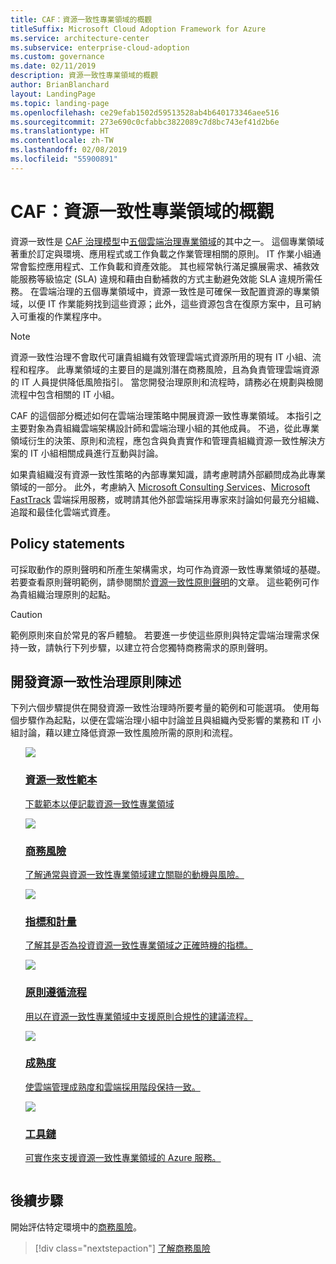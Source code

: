 ```yaml
---
title: CAF：資源一致性專業領域的概觀
titleSuffix: Microsoft Cloud Adoption Framework for Azure
ms.service: architecture-center
ms.subservice: enterprise-cloud-adoption
ms.custom: governance
ms.date: 02/11/2019
description: 資源一致性專業領域的概觀
author: BrianBlanchard
layout: LandingPage
ms.topic: landing-page
ms.openlocfilehash: ce29efab1502d59513528ab4b640173346aee516
ms.sourcegitcommit: 273e690c0cfabbc3822089c7d8bc743ef41d2b6e
ms.translationtype: HT
ms.contentlocale: zh-TW
ms.lasthandoff: 02/08/2019
ms.locfileid: "55900891"
---
```

# <a name="caf-resource-consistency-discipline-overview"></a>CAF：資源一致性專業領域的概觀

資源一致性是 [CAF 治理模型](../overview.md)中[五個雲端治理專業領域](../governance-disciplines.md)的其中之一。 這個專業領域著重於訂定與環境、應用程式或工作負載之作業管理相關的原則。 IT 作業小組通常會監控應用程式、工作負載和資產效能。 其也經常執行滿足擴展需求、補救效能服務等級協定 (SLA) 違規和藉由自動補救的方式主動避免效能 SLA 違規所需任務。 在雲端治理的五個專業領域中，資源一致性是可確保一致配置資源的專業領域，以便 IT 作業能夠找到這些資源；此外，這些資源包含在復原方案中，且可納入可重複的作業程序中。

> [!NOTE]
> 資源一致性治理不會取代可讓貴組織有效管理雲端式資源所用的現有 IT 小組、流程和程序。 此專業領域的主要目的是識別潛在商務風險，且為負責管理雲端資源的 IT 人員提供降低風險指引。 當您開發治理原則和流程時，請務必在規劃與檢閱流程中包含相關的 IT 小組。

CAF 的這個部分概述如何在雲端治理策略中開展資源一致性專業領域。 本指引之主要對象為貴組織雲端架構設計師和雲端治理小組的其他成員。 不過，從此專業領域衍生的決策、原則和流程，應包含與負責實作和管理貴組織資源一致性解決方案的 IT 小組相關成員進行互動與討論。

如果貴組織沒有資源一致性策略的內部專業知識，請考慮聘請外部顧問成為此專業領域的一部分。 此外，考慮納入 [Microsoft Consulting Services](https://www.microsoft.com/enterprise/services)、[Microsoft FastTrack](https://azure.microsoft.com/programs/azure-fasttrack) 雲端採用服務，或聘請其他外部雲端採用專家來討論如何最充分組織、追蹤和最佳化雲端式資產。

## <a name="policy-statements"></a>Policy statements

可採取動作的原則聲明和所產生架構需求，均可作為資源一致性專業領域的基礎。 若要查看原則聲明範例，請參閱關於[資源一致性原則聲明](./policy-statements.md)的文章。 這些範例可作為貴組織治理原則的起點。

> [!CAUTION]
> 範例原則來自於常見的客戶體驗。 若要進一步使這些原則與特定雲端治理需求保持一致，請執行下列步驟，以建立符合您獨特商務需求的原則聲明。

## <a name="developing-resource-consistency-governance-policy-statements"></a>開發資源一致性治理原則陳述

下列六個步驟提供在開發資源一致性治理時所要考量的範例和可能選項。 使用每個步驟作為起點，以便在雲端治理小組中討論並且與組織內受影響的業務和 IT 小組討論，藉以建立降低資源一致性風險所需的原則和流程。

<!-- markdownlint-disable MD033 -->

<ul class="panelContent cardsE">
<li style="display: flex; flex-direction: column;">
    <a href="./template.md">
        <div class="cardSize">
            <div class="cardPadding" >
                <div class="card" >
                    <div class="cardImageOuter">
                        <div class="cardImage">
                            <img src="../../_images/governance/process-template.png" class="x-hidden-focus"/>
                        </div>
                    </div>
                    <div class="cardText" style="padding-left:0px;">
                        <h3>資源一致性範本</h3>
                        <p class="x-hidden-focus">下載範本以便記載資源一致性專業領域</p>
                    </div>
                </div>
            </div>
        </div>
    </a>
</li><li style="display: flex; flex-direction: column;">
    <a href="./business-risks.md">
        <div class="cardSize">
            <div class="cardPadding" >
                <div class="card" >
                    <div class="cardImageOuter">
                        <div class="cardImage">
                            <img src="../../_images/governance/process-risks.png" class="x-hidden-focus"/>
                        </div>
                    </div>
                    <div class="cardText" style="padding-left:0px;">
                        <h3>商務風險</h3>
                        <p class="x-hidden-focus">了解通常與資源一致性專業領域建立關聯的動機與風險。</p>
                    </div>
                </div>
            </div>
        </div>
    </a>
</li>
<li style="display: flex; flex-direction: column;">
    <a href="./metrics-tolerance.md">
        <div class="cardSize">
            <div class="cardPadding" >
                <div class="card" >
                    <div class="cardImageOuter">
                        <div class="cardImage">
                            <img src="../../_images/governance/process-metrics.png" class="x-hidden-focus"/>
                        </div>
                    </div>
                    <div class="cardText" style="padding-left:0px;">
                        <h3>指標和計量</h3>
                        <p class="x-hidden-focus">了解其是否為投資資源一致性專業領域之正確時機的指標。</p>
                    </div>
                </div>
            </div>
        </div>
    </a>
</li>
<li style="display: flex; flex-direction: column;">
    <a href="./compliance-processes.md">
        <div class="cardSize">
            <div class="cardPadding" >
                <div class="card" >
                    <div class="cardImageOuter">
                        <div class="cardImage">
                            <img src="../../_images/governance/process-enforce.png" class="x-hidden-focus"/>
                        </div>
                    </div>
                    <div class="cardText" style="padding-left:0px;">
                        <h3>原則遵循流程</h3>
                        <p class="x-hidden-focus">用以在資源一致性專業領域中支援原則合規性的建議流程。</p>
                    </div>
                </div>
            </div>
        </div>
    </a>
</li>
<li style="display: flex; flex-direction: column;">
    <a href="./discipline-improvement.md">
        <div class="cardSize">
            <div class="cardPadding" >
                <div class="card" >
                    <div class="cardImageOuter">
                        <div class="cardImage">
                            <img src="../../_images/governance/process-maturity.png" class="x-hidden-focus"/>
                        </div>
                    </div>
                    <div class="cardText" style="padding-left:0px;">
                        <h3>成熟度</h3>
                        <p class="x-hidden-focus">使雲端管理成熟度和雲端採用階段保持一致。</p>
                    </div>
                </div>
            </div>
        </div>
    </a>
</li>
<li style="display: flex; flex-direction: column;">
    <a href="./toolchain.md">
        <div class="cardSize">
            <div class="cardPadding" >
                <div class="card" >
                    <div class="cardImageOuter">
                        <div class="cardImage">
                            <img src="../../_images/governance/process-toolchain.png" class="x-hidden-focus"/>
                        </div>
                    </div>
                    <div class="cardText" style="padding-left:0px;">
                        <h3>工具鏈</h3>
                        <p class="x-hidden-focus">可實作來支援資源一致性專業領域的 Azure 服務。</p>
                    </div>
                </div>
            </div>
        </div>
    </a>
</li>
</ul>

## <a name="next-steps"></a>後續步驟

開始評估特定環境中的[商務風險](./business-risks.md)。

> [!div class="nextstepaction"]
> [了解商務風險](./business-risks.md)

